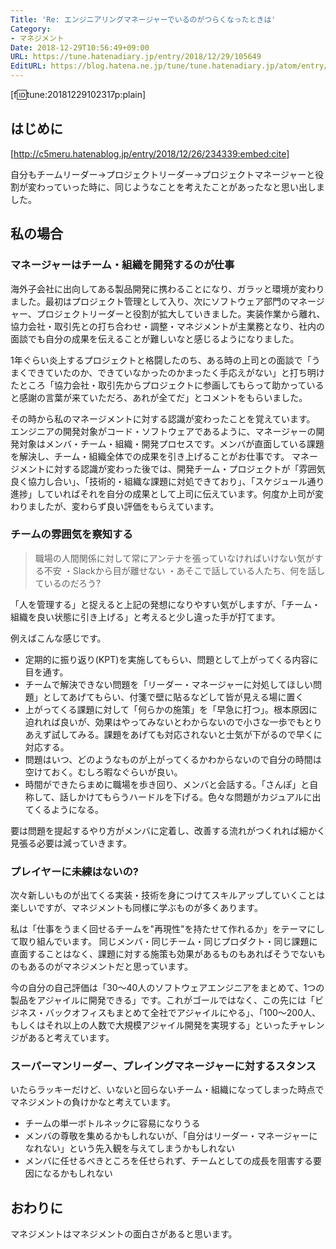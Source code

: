 ```yaml
---
Title: 'Re: エンジニアリングマネージャーでいるのがつらくなったときは'
Category:
- マネジメント
Date: 2018-12-29T10:56:49+09:00
URL: https://tune.hatenadiary.jp/entry/2018/12/29/105649
EditURL: https://blog.hatena.ne.jp/tune/tune.hatenadiary.jp/atom/entry/10257846132691780594
---
```


[f:id:tune:20181229102317p:plain]

## はじめに

[http://c5meru.hatenablog.jp/entry/2018/12/26/234339:embed:cite]

自分もチームリーダー→プロジェクトリーダー→プロジェクトマネージャーと役割が変わっていった時に、同じようなことを考えたことがあったなと思い出しました。

## 私の場合

### マネージャーはチーム・組織を開発するのが仕事

海外子会社に出向してある製品開発に携わることになり、ガラッと環境が変わりました。最初はプロジェクト管理として入り、次にソフトウェア部門のマネージャー、プロジェクトリーダーと役割が拡大していきました。実装作業から離れ、協力会社・取引先との打ち合わせ・調整・マネジメントが主業務となり、社内の面談でも自分の成果を伝えることが難しいなと感じるようになりました。

1年ぐらい炎上するプロジェクトと格闘したのち、ある時の上司との面談で「うまくできていたのか、できていなかったのかまったく手応えがない」と打ち明けたところ「協力会社・取引先からプロジェクトに参画してもらって助かっていると感謝の言葉が来ていただろ、あれが全てだ」とコメントをもらいました。

その時から私のマネージメントに対する認識が変わったことを覚えています。
エンジニアの開発対象がコード・ソフトウェアであるように、マネージャーの開発対象はメンバ・チーム・組織・開発プロセスです。メンバが直面している課題を解決し、チーム・組織全体での成果を引き上げることがお仕事です。
マネージメントに対する認識が変わった後では、開発チーム・プロジェクトが「雰囲気良く協力し合い」、「技術的・組織な課題に対処できており」、「スケジュール通り進捗」していればそれを自分の成果として上司に伝えています。何度か上司が変わりましたが、変わらず良い評価をもらえています。

### チームの雰囲気を察知する

> 職場の人間関係に対して常にアンテナを張っていなければいけない気がする不安
> ・Slackから目が離せない
> ・あそこで話している人たち、何を話しているのだろう?

「人を管理する」と捉えると上記の発想になりやすい気がしますが、「チーム・組織を良い状態に引き上げる」と考えると少し違った手が打てます。

例えばこんな感じです。

* 定期的に振り返り(KPT)を実施してもらい、問題として上がってくる内容に目を通す。
* チームで解決できない問題を「リーダー・マネージャーに対処してほしい問題」としてあげてもらい、付箋で壁に貼るなどして皆が見える場に置く
* 上がってくる課題に対して「何らかの施策」を「早急に打つ」。根本原因に迫れれば良いが、効果はやってみないとわからないので小さな一歩でもとりあえず試してみる。課題をあげても対応されないと士気が下がるので早くに対応する。
* 問題はいつ、どのようなものが上がってくるかわからないので自分の時間は空けておく。むしろ暇なぐらいが良い。
* 時間ができたらまめに職場を歩き回り、メンバと会話する。「さんぽ」と自称して、話しかけてもらうハードルを下げる。色々な問題がカジュアルに出てくるようになる。

要は問題を提起するやり方がメンバに定着し、改善する流れがつくれれば細かく見張る必要は減っていきます。

### プレイヤーに未練はないの?

次々新しいものが出てくる実装・技術を身につけてスキルアップしていくことは楽しいですが、マネジメントも同様に学ぶものが多くあります。

私は「仕事をうまく回せるチームを"再現性"を持たせて作れるか」をテーマにして取り組んでいます。
同じメンバ・同じチーム・同じプロダクト・同じ課題に直面することはなく、課題に対する施策も効果があるものもあればそうでないものもあるのがマネジメントだと思っています。

今の自分の自己評価は「30〜40人のソフトウェアエンジニアをまとめて、1つの製品をアジャイルに開発できる」です。これがゴールではなく、この先には「ビジネス・バックオフィスもまとめて全社でアジャイルにやる」、「100〜200人、もしくはそれ以上の人数で大規模アジャイル開発を実現する」といったチャレンジがあると考えています。

### スーパーマンリーダー、プレイングマネージャーに対するスタンス

いたらラッキーだけど、いないと回らないチーム・組織になってしまった時点でマネジメントの負けかなと考えています。

* チームの単一ボトルネックに容易になりうる
* メンバの尊敬を集めるかもしれないが、「自分はリーダー・マネージャーになれない」という先入観を与えてしまうかもしれない
* メンバに任せるべきところを任せられず、チームとしての成長を阻害する要因になるかもしれない

## おわりに

マネジメントはマネジメントの面白さがあると思います。

